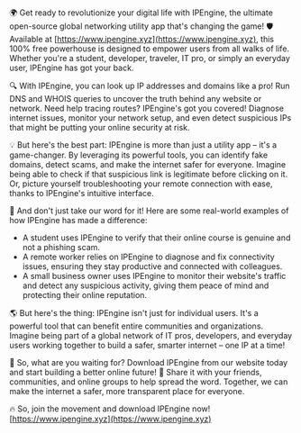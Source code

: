 🌍 Get ready to revolutionize your digital life with IPEngine, the ultimate open-source global networking utility app that's changing the game! 🛡️ Available at [https://www.ipengine.xyz](https://www.ipengine.xyz), this 100% free powerhouse is designed to empower users from all walks of life. Whether you're a student, developer, traveler, IT pro, or simply an everyday user, IPEngine has got your back.

🔍 With IPEngine, you can look up IP addresses and domains like a pro! Run DNS and WHOIS queries to uncover the truth behind any website or network. Need help tracing routes? IPEngine's got you covered! Diagnose internet issues, monitor your network setup, and even detect suspicious IPs that might be putting your online security at risk.

💡 But here's the best part: IPEngine is more than just a utility app – it's a game-changer. By leveraging its powerful tools, you can identify fake domains, detect scams, and make the internet safer for everyone. Imagine being able to check if that suspicious link is legitimate before clicking on it. Or, picture yourself troubleshooting your remote connection with ease, thanks to IPEngine's intuitive interface.

🚀 And don't just take our word for it! Here are some real-world examples of how IPEngine has made a difference:

* A student uses IPEngine to verify that their online course is genuine and not a phishing scam.
* A remote worker relies on IPEngine to diagnose and fix connectivity issues, ensuring they stay productive and connected with colleagues.
* A small business owner uses IPEngine to monitor their website's traffic and detect any suspicious activity, giving them peace of mind and protecting their online reputation.

🌎 But here's the thing: IPEngine isn't just for individual users. It's a powerful tool that can benefit entire communities and organizations. Imagine being part of a global network of IT pros, developers, and everyday users working together to build a safer, smarter internet – one IP at a time!

💪 So, what are you waiting for? Download IPEngine from our website today and start building a better online future! 📡 Share it with your friends, communities, and online groups to help spread the word. Together, we can make the internet a safer, more transparent place for everyone.

🔥 So, join the movement and download IPEngine now! [https://www.ipengine.xyz](https://www.ipengine.xyz)